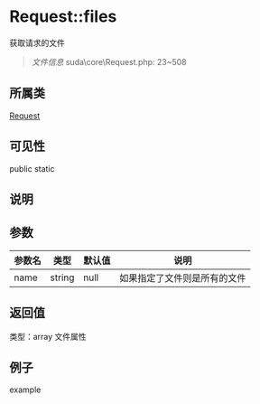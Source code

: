 # Request::files
获取请求的文件
> *文件信息* suda\core\Request.php: 23~508
## 所属类 

[Request](../Request.md)

## 可见性

  public  static
## 说明



## 参数

 
| 参数名 | 类型 | 默认值 | 说明 |
|--------|-----|-------|-------|
 | name |  string | null |  如果指定了文件则是所有的文件 |
## 返回值
 
类型：array
 文件属性
## 例子

example